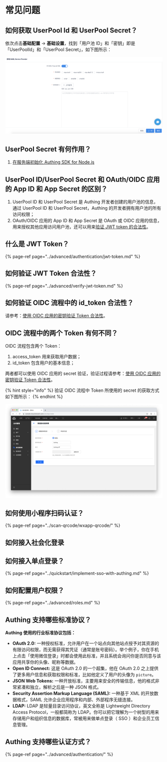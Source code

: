 # 常见问题

## 如何获取 UserPool Id 和 UserPool Secret？ <a id="ru-he-huo-qu-client-id-he-client-secret"></a>

依次点击**基础配置** -&gt; **基础设置**，找到「用户池 ID」和「密钥」即是「UserPoolId」和「UserPool Secret」，如下图所示：

![](../.gitbook/assets/image%20%28172%29.png)

## UserPool Secret 有何作用？

1. [在服务端初始化 Authing SDK for Node.js](../sdk/sdk-for-node/)

## UserPool ID/UserPool Secret 和 OAuth/OIDC 应用的 App ID 和 App Secret 的区别？

1. UserPool ID 和 UserPool Secret 是 Authing 开发者创建的用户池的信息，通过 UserPool ID 和 UserPool Secret，Authing 的开发者拥有用户池的所有访问权限；
2. OAuth/OIDC 应用的 App ID 和 App Secret 是 OAuth 或 OIDC 应用的信息，用来授权其他应用访问用户池，还可以用来[验证 JWT token 的合法性](https://learn.authing.cn/authing/advanced/authentication/verify-jwt-token)。

## 什么是 JWT Token？

{% page-ref page="../advanced/authentication/jwt-token.md" %}

## 如何验证 JWT Token 合法性？

{% page-ref page="../advanced/verify-jwt-token.md" %}

## 如何验证 OIDC 流程中的 id\_token 合法性？

请参考：[使用 OIDC 应用的密钥验证 Token 合法性](https://learn.authing.cn/authing/advanced/authentication/verify-jwt-token#oidc-secret-token)。

## OIDC 流程中的两个 Token 有何不同？

OIDC 流程包含两个 Token：

1. access\_token 用来获取用户数据；
2. id\_token 包含用户的基本信息；

两者都可以使用 OIDC 应用的 secret 验证，验证过程请参考：[使用 OIDC 应用的密钥验证 Token 合法性](https://learn.authing.cn/authing/advanced/authentication/verify-jwt-token#oidc-secret-token)。

{% hint style="info" %}
验证 OIDC 流程中 Token 所使用的 secret 的获取方式如下图所示：
{% endhint %}

![](../.gitbook/assets/image%20%28202%29.png)

## 如何使用小程序扫码认证？

{% page-ref page="../scan-qrcode/wxapp-qrcode/" %}

## 如何接入社会化登录

## 如何接入单点登录？

{% page-ref page="../quickstart/implement-sso-with-authing.md" %}

## 如何配置用户权限？

{% page-ref page="../advanced/roles.md" %}

## Authing 支持哪些标准协议？

**Authing 使用的行业标准协议包括：**

* **OAuth 2.0:** 一种授权标准，允许用户在一个站点向其他站点授予对其资源的有限访问权限，而无需获得其凭证（通常是账号密码）。举个例子，你在手机上点击「使用微信登录」时都会使用此标准，并且系统会询问你是否同意与该应用共享你的头像、昵称等数据。
* **Open ID Connect:** 这是 OAuth 2.0 的一个超集，他在 OAuth 2.0 之上提供了更多用户信息和获取权限和标准，比如他定义了用户的头像为 `picture`。
* **JSON Web Tokens:** 一种开放标准，主要用来安全的传输信息，他的格式非常紧凑和独立，解析之后是一种 JSON 格式。
* **Security Assertion Markup Language \(SAML\):** 一种基于 XML 的开放数据格式，SAML 允许企业应用程序和内部、外部程序无缝连接。
* **LDAP:** LDAP 是轻量目录访问协议，英文全称是 Lightweight Directory Access Protocol，一般都简称为 LDAP。你可以把它理解为一个树型的用来存储用户和组织信息的数据库，常被用来做单点登录（ SSO ）和企业员工信息管理。

## Authing 支持哪些认证方式？

{% page-ref page="../advanced/authentication/" %}



